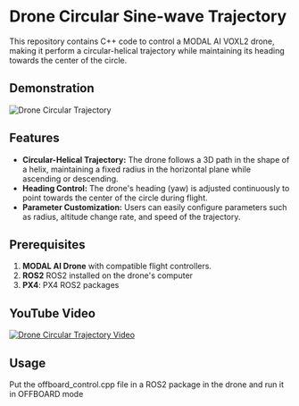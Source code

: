 # Drone Circular Sine-wave Trajectory

This repository contains C++ code to control a MODAL AI VOXL2 drone, making it perform a circular-helical trajectory while maintaining its heading towards the center of the circle. 

## Demonstration
![Drone Circular Trajectory](https://github.com/piyush-g0enka/Drone_Circular_Trajectory/blob/main/trajectory.png)

## Features

- **Circular-Helical Trajectory:** The drone follows a 3D path in the shape of a helix, maintaining a fixed radius in the horizontal plane while ascending or descending.
- **Heading Control:** The drone's heading (yaw) is adjusted continuously to point towards the center of the circle during flight.
- **Parameter Customization:** Users can easily configure parameters such as radius, altitude change rate, and speed of the trajectory.
  
## Prerequisites

1. **MODAL AI Drone** with compatible flight controllers.
2. **ROS2** ROS2 installed on the drone's computer
3. **PX4**: PX4 ROS2 packages 

## YouTube Video
[![Drone Circular Trajectory Video](https://github.com/piyush-g0enka/Drone_Circular_Trajectory/blob/main/yt.png)](https://www.youtube.com/watch?v=jx8FvLK_zhY)


## Usage

Put the offboard_control.cpp file in a ROS2 package in the drone and run it in OFFBOARD mode



